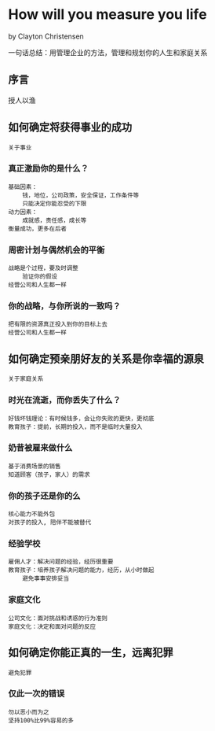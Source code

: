 # How will you measure you life
by Clayton Christensen

一句话总结：用管理企业的方法，管理和规划你的人生和家庭关系

## 序言
授人以渔

## 如何确定将获得事业的成功
    关于事业
### 真正激励你的是什么？
    基础因素：
        钱，地位，公司政策，安全保证，工作条件等
        只能决定你能忍受的下限
    动力因素：
        成就感，责任感，成长等
    衡量成功，更多在后者
### 周密计划与偶然机会的平衡
    战略是个过程，要及时调整
        验证你的假设
    经营公司和人生都一样
### 你的战略，与你所说的一致吗？
    把有限的资源真正投入到你的目标上去
    经营公司和人生都一样

## 如何确定预亲朋好友的关系是你幸福的源泉
    关于家庭关系
### 时光在流逝，而你丢失了什么？
    好钱坏钱理论：有时候钱多，会让你失败的更快，更彻底
    教育孩子：提前，长期的投入，而不是临时大量投入
### 奶昔被雇来做什么
    基于消费场景的销售
    知道顾客（孩子，家人）的需求
### 你的孩子还是你的么
    核心能力不能外包
    对孩子的投入, 陪伴不能被替代
### 经验学校
    雇佣人才：解决问题的经验，经历很重要
    教育孩子：培养孩子解决问题的能力，经历，从小时做起
        避免事事安排妥当
### 家庭文化
    公司文化：面对挑战和诱惑的行为准则
    家庭文化：决定和面对问题的反应

## 如何确定你能正真的一生，远离犯罪
    避免犯罪
### 仅此一次的错误
    勿以恶小而为之
    坚持100%比99%容易的多


